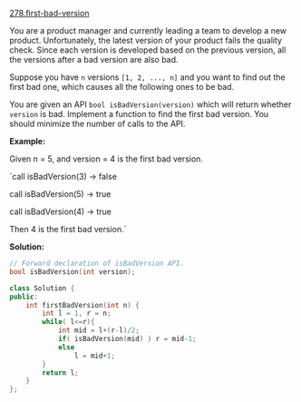 [278.first-bad-version](https://leetcode.com/problems/first-bad-version/)  

You are a product manager and currently leading a team to develop a new product. Unfortunately, the latest version of your product fails the quality check. Since each version is developed based on the previous version, all the versions after a bad version are also bad.

Suppose you have `n` versions `[1, 2, ..., n]` and you want to find out the first bad one, which causes all the following ones to be bad.

You are given an API `bool isBadVersion(version)` which will return whether `version` is bad. Implement a function to find the first bad version. You should minimize the number of calls to the API.

**Example:**

  
Given n = 5, and version = 4 is the first bad version.
  

  
`call isBadVersion(3) -> false
  
call isBadVersion(5) -> true
  
call isBadVersion(4) -> true
  

  
Then 4 is the first bad version.`  



**Solution:**  

```cpp
// Forward declaration of isBadVersion API.
bool isBadVersion(int version);

class Solution {
public:
    int firstBadVersion(int n) {
        int l = 1, r = n;
        while( l<=r){
            int mid = l+(r-l)/2;
            if( isBadVersion(mid) ) r = mid-1;
            else
                l = mid+1;
        }
        return l;        
    }
};
```
      